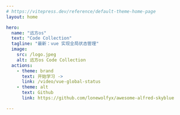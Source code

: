 ```yaml
---
# https://vitepress.dev/reference/default-theme-home-page
layout: home

hero:
  name: "远方os"
  text: "Code Collection"
  tagline: "最新：vue 实现全局状态管理"
  image:
    src: /logo.jpeg
    alt: 远方os Code Collection
  actions:
    - theme: brand
      text: 开始学习 ->
      link: /video/vue-global-status
    - theme: alt
      text: Github
      link: https://github.com/lonewolfyx/awesome-alfred-skyblue

---
```

